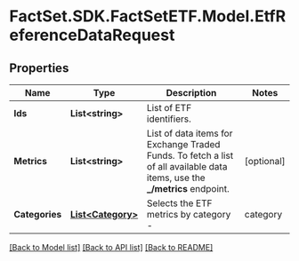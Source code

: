 # FactSet.SDK.FactSetETF.Model.EtfReferenceDataRequest

## Properties

Name | Type | Description | Notes
------------ | ------------- | ------------- | -------------
**Ids** | **List&lt;string&gt;** | List of ETF identifiers. | 
**Metrics** | **List&lt;string&gt;** | List of data items for Exchange Traded Funds. To fetch a list of all available data items, use the **_/metrics** endpoint.  | [optional] 
**Categories** | [**List&lt;Category&gt;**](Category.md) | Selects the ETF metrics by category -   |category|description|   |- --|- --|   |BENCHMARK_DETAILS|Details surrounding the underlying Benchmark Id and Segment Banchmark|   |CLASSIFICATION|FactSet Fund Classification Codes and Names, across Asset Class, Broad  Geography, Fund Categories, Focus, Niche, and more.|   |COSTS_FEES|Expenses and Fees such as capital gains, expense ratio, management fees, and more.|   |COUNTERPARTY|Credit and Swap Counterparty details|   |CREATE_REDEEM|Creation and Redemption Sizes|   |DESCRIPTIVE|General Descriptive information such as name, objectives, issuer details, launch dates, website, and more.|   |DISTRIBUTIONS|Dividend Dates, Dividend Treatmetns, Min/Max Cap Gains|   |DOCUMENTATION|Details surrounding reporting information.|   |GEARING|Leverage factors, inverse flags, and more.|   |HEDGE|Hedging Information|   |RISK|CIFSC Risk Ratings|   |SERVICE_PROVIDERS|Distributors, issuers, and Advisor details|   |STATUS|Actively Managed Flags|   |STRATEGY|Segment Codes, selection criteria, strategy codes, weighting schemes, and lending details.|   |STRUCTURE|ETF Type, backing codes, synthetic types, ucits compliance, legal structures, and more.|   |TAX|Tax Types, distribution takes, K1 Flags, and more.|  | [optional] 

[[Back to Model list]](../README.md#documentation-for-models) [[Back to API list]](../README.md#documentation-for-api-endpoints) [[Back to README]](../README.md)

